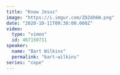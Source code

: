 ```yaml
---
title: "Know Jesus"
image: "https://i.imgur.com/ZDZdX6W.png"
date: "2020-10-11T09:30:00.000Z"
video:
  type: "vimeo"
  id: 467150731
speaker:
  name: "Bart Wilkins"
  permalink: "bart-wilkins"
series: "cope"
---
```

